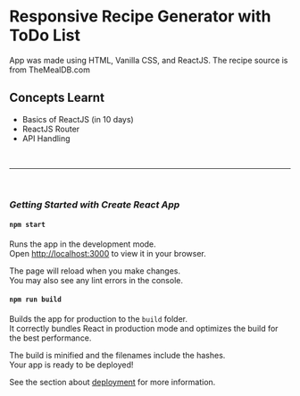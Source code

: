 # Responsive Recipe Generator with ToDo List

App was made using HTML, Vanilla CSS, and ReactJS. The recipe source is from TheMealDB.com

## Concepts Learnt
- Basics of ReactJS (in 10 days)
- ReactJS Router
- API Handling
  
<br>

***
<br>

### <em> Getting Started with Create React App</em>

#### `npm start`

Runs the app in the development mode.\
Open [http://localhost:3000](http://localhost:3000) to view it in your browser.

The page will reload when you make changes.\
You may also see any lint errors in the console.

#### `npm run build`

Builds the app for production to the `build` folder.\
It correctly bundles React in production mode and optimizes the build for the best performance.

The build is minified and the filenames include the hashes.\
Your app is ready to be deployed!

See the section about [deployment](https://facebook.github.io/create-react-app/docs/deployment) for more information.